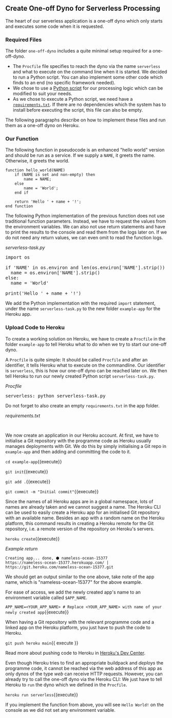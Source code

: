 ## Create One-off Dyno for Serverless Processing

The heart of our serverless application is a one-off dyno which only starts and executes some code when it is requested.

### Required Files

The folder `one-off-dyno` includes a quite minimal setup required for a one-off-dyno.

-   The `Procfile` file specifies to reach the dyno via the name `serverless` and what to execute
    on the command line when it is started. We decided to run a Python script. You can also implement some other code which
    finds to an end (no specific framework needed).
-   We chose to use a [Python script](https://github.com/felix-seifert/serverless-on-heroku/blob/main/one-off-dyno/serverless-task.py) for our processing logic which can be modified to
    suit your needs.
-   As we chose to execute a Python script, we need have a [`requirements.txt`](https://github.com/felix-seifert/serverless-on-heroku/blob/main/one-off-dyno/requirements.txt). If there
    are no dependencies which the system has to install before executing the script, this file can also be empty.

The following paragraphs describe on how to implement these files and run them as a one-off dyno on Heroku.

### Our Function

The following function in pseudocode is an enhanced "hello world" version and should be run as a service. If we supply
a `NAME`, it greets the name. Otherwise, it greets the world.

```
function hello_world(NAME)
    if (NAME is set and non-empty) then
        name = NAME;
    else
        name = 'World';
    end if

    return 'Hello ' + name + '!';
end function
```

The following Python implementation of the previous function does not use traditional function parameters. Instead, we
have to request the values from the environment variables. We can also not use return statements and have to print the
results to the console and read them from the logs later on. If we do not need any return values, we can even omit to
read the function logs.

_serverless-task.py_

<pre class="file" data-filename="serverless-task.py" data-target="replace">
import os

if 'NAME' in os.environ and len(os.environ['NAME'].strip()) > 0:
  name = os.environ['NAME'].strip()
else:
  name = 'World'

print('Hello ' + name + '!')
</pre>

We add the Python implementation with the required `import` statement, under the name `serverless-task.py` to the new folder `example-app` for the Heroku app.

### Upload Code to Heroku

To create a working solution on Heroku, we have to create a `Procfile` in the folder `example-app` to tell Heroku what
to do when we try to start our one-off dyno.

A `Procfile` is quite simple: It should be called `Procfile` and after an identifier, it tells Heroku what to execute
on the commandline. Our identifier is `serverless`, this is how our one-off dyno can be reached later on. We then tell
Heroku to run our newly created Python script `serverless-task.py`.

_Procfile_

<pre class="file" data-filename="Procfile" data-target="replace">
serverless: python serverless-task.py
</pre>

Do not forget to also create an empty `requirements.txt` in the app folder.

_requirements.txt_

<pre class="file" data-filename="requirements.txt" data-target="replace">

</pre>

We now create an application in our Heroku account. At first, we have to initialise a Git repository with the programme
code as Heroku usually manages deployments with Git. We do this by simply initialising a Git repo in `example-app` and
then adding and committing the code to it.

`cd example-app`{{execute}}

`git init`{{execute}}

`git add .`{{execute}}

`git commit -m "Initial commit"`{{execute}}

Since the names of all Heroku apps are in a global namespace, lots of names are already taken and we cannot suggest a
name. The Heroku CLI can be used to easily create a Heroku app for an initialised Git repository with an available name.
Besides an app with a random name on the Heroku platform, this command results in creating a Heroku remote for the Git
repository, i.e. a remote version of the repository on Heroku's servers.

`heroku create`{{execute}}

_Example return_

```log
Creating app... done, ⬢ nameless-ocean-15377
https://nameless-ocean-15377.herokuapp.com/ | https://git.heroku.com/nameless-ocean-15377.git
```

We should get an output similar to the one above, take note of the app name, which is "nameless-ocean-15377" for the above example.

For ease of access, we add the newly created app's name to an environment variable called `$APP_NAME`.

`APP_NAME=<YOUR_APP_NAME> # Replace <YOUR_APP_NAME> with name of your newly created app`{{execute}}

When having a Git repository with the relevant programme code and a linked app on the Heroku platform, you just have to
push the code to Heroku.

`git push heroku main`{{ execute }}

Read more about pushing code to Heroku in [Heroku's Dev Center](https://devcenter.heroku.com/articles/git).

Even though Heroku tries to find an appropriate buildpack and _deploys_ the programme code, it cannot be reached via
the web address of this app as only dynos of the type _web_ can receive HTTP requests. However, you can already try to
call the one-off dyno via the Heroku CLI: We just have to tell Heroku to `run` the dyno which we defined in the
`Procfile`.

`heroku run serverless`{{execute}}

If you implement the function from above, you will see `Hello World!` on the console as we did not set any environment
variable.
